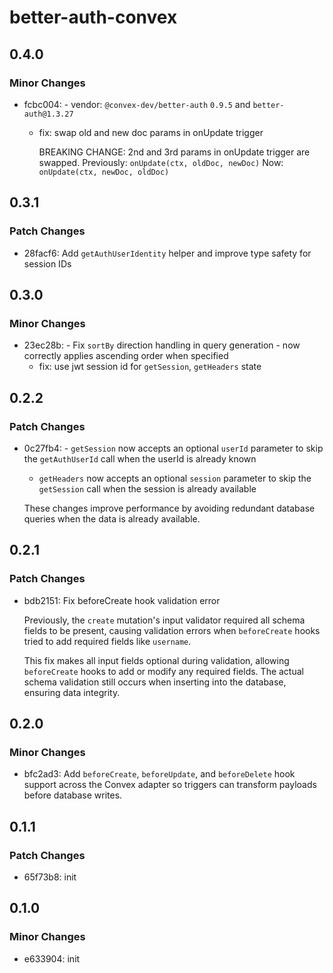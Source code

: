 # better-auth-convex

## 0.4.0

### Minor Changes

- fcbc004: - vendor: `@convex-dev/better-auth` `0.9.5` and `better-auth@1.3.27`
  - fix: swap old and new doc params in onUpdate trigger

    BREAKING CHANGE: 2nd and 3rd params in onUpdate trigger are swapped.
    Previously: `onUpdate(ctx, oldDoc, newDoc)`
    Now: `onUpdate(ctx, newDoc, oldDoc)`

## 0.3.1

### Patch Changes

- 28facf6: Add `getAuthUserIdentity` helper and improve type safety for session IDs

## 0.3.0

### Minor Changes

- 23ec28b: - Fix `sortBy` direction handling in query generation - now correctly applies ascending order when specified
  - fix: use jwt session id for `getSession`, `getHeaders` state

## 0.2.2

### Patch Changes

- 0c27fb4: - `getSession` now accepts an optional `userId` parameter to skip the `getAuthUserId` call when the userId is already known
  - `getHeaders` now accepts an optional `session` parameter to skip the `getSession` call when the session is already available

  These changes improve performance by avoiding redundant database queries when the data is already available.

## 0.2.1

### Patch Changes

- bdb2151: Fix beforeCreate hook validation error

  Previously, the `create` mutation's input validator required all schema fields to be present, causing validation errors when `beforeCreate` hooks tried to add required fields like `username`.

  This fix makes all input fields optional during validation, allowing `beforeCreate` hooks to add or modify any required fields. The actual schema validation still occurs when inserting into the database, ensuring data integrity.

## 0.2.0

### Minor Changes

- bfc2ad3: Add `beforeCreate`, `beforeUpdate`, and `beforeDelete` hook support across the Convex adapter so triggers can transform payloads before database writes.

## 0.1.1

### Patch Changes

- 65f73b8: init

## 0.1.0

### Minor Changes

- e633904: init
